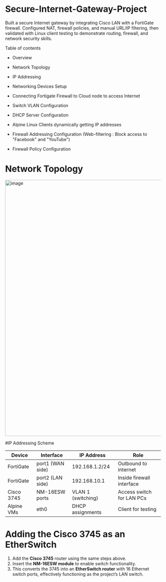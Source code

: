 # Secure-Internet-Gateway-Project

Built a secure Internet gateway by integrating Cisco LAN with a FortiGate firewall. Configured NAT, firewall policies, and manual URL/IP filtering, then validated with Linux client testing to demonstrate routing, firewall, and network security skills.

Table of contents
- Overview
* Network Topology
+ IP Addressing
- Networking Devices Setup
* Connecting Fortigate Firewall to Cloud node to access Internet
+ Switch VLAN Configuration 
- DHCP Server Configuration
* Alpine Linux Clients dynamically getting IP addresses
+ Firewall Addressing Configuration (Web-filtering : Block access to "Facebook" and "YouTube")
- Firewall Policy Configuration

# Network Topology
<img width="1002" height="830" alt="image" src="https://github.com/user-attachments/assets/b19746fc-328b-4d64-ae8f-c4138ebb3c59" />

#IP Addressing Scheme

| Device           | Interface          | IP Address          | Role                         |
|------------------|--------------------|-------------------- |-------------------------------|
| FortiGate        | port1 (WAN side)   | 192.168.1.2/24      | Outbound to internet          |
| FortiGate        | port2 (LAN side)   | 192.168.10.1        | Inside firewall interface     |
| Cisco 3745       | NM-16ESW ports     | VLAN 1 (switching)  | Access switch for LAN PCs     |
| Alpine VMs       | eth0               | DHCP assignments    | Client for testing            |


# Adding the Cisco 3745 as an EtherSwitch
1. Add the **Cisco 3745** router using the same steps above.  
2. Insert the **NM-16ESW module** to enable switch functionality.  
3. This converts the 3745 into an **EtherSwitch router** with 16 Ethernet switch ports, effectively functioning as the project’s LAN switch.





